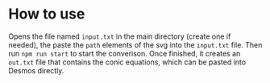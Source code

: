 # How to use
Opens the file named `input.txt` in the main directory (create one if needed), the paste the `path` elements of the svg into the `input.txt` file.
Then run `npm run start` to start the converison. Once finished, it creates an `out.txt` file that contains the conic equations, which can be pasted into Desmos directly.
